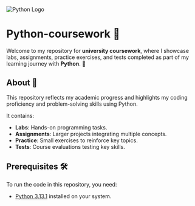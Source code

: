 ![Python Logo](python_logo.png)

# Python-coursework 🚀

Welcome to my repository for **university coursework**, where I showcase labs, assignments, practice exercises, and tests completed as part of my learning journey with **Python**. 🐍

## About 📘

This repository reflects my academic progress and highlights my coding proficiency and problem-solving skills using Python.

It contains:
- **Labs**: Hands-on programming tasks.
- **Assignments**: Larger projects integrating multiple concepts.
- **Practice**: Small exercises to reinforce key topics.
- **Tests**: Course evaluations testing key skills.

## Prerequisites 🛠️

To run the code in this repository, you need:
- [Python 3.13.1](https://www.python.org/downloads/) installed on your system.
